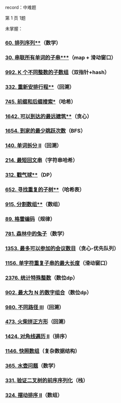 record：中难题

第 1 页  1题



未掌握：

### [60. 排列序列**](https://leetcode.cn/problems/permutation-sequence/)（数学）

### [30. 串联所有单词的子串***](https://leetcode.cn/problems/substring-with-concatenation-of-all-words/)（map + 滑动窗口）

### [992. K 个不同整数的子数组](https://leetcode.cn/problems/subarrays-with-k-different-integers/)（双指针+hash）

### [332. 重新安排行程**](https://leetcode.cn/problems/reconstruct-itinerary/)（回溯）

### [745. 前缀和后缀搜索*](https://leetcode.cn/problems/prefix-and-suffix-search/)（哈希）

### [1642. 可以到达的最远建筑**](https://leetcode.cn/problems/furthest-building-you-can-reach/)（贪心）

### [1654. 到家的最少跳跃次数](https://leetcode.cn/problems/minimum-jumps-to-reach-home/)（BFS）

### [140. 单词拆分 II](https://leetcode.cn/problems/word-break-ii/)（回溯）

### [214. 最短回文串](https://leetcode.cn/problems/shortest-palindrome/)（字符串哈希）

### [312. 戳气球**](https://leetcode.cn/problems/burst-balloons/)（DP）

### [652. 寻找重复的子树**](https://leetcode.cn/problems/find-duplicate-subtrees/)（哈希表）

### [915. 分割数组**](https://leetcode.cn/problems/partition-array-into-disjoint-intervals/)（数组）

### [89. 格雷编码](https://leetcode.cn/problems/gray-code/)（规律）

### [781. 森林中的兔子](https://leetcode.cn/problems/rabbits-in-forest/)（数学）

### [1353. 最多可以参加的会议数目](https://leetcode.cn/problems/maximum-number-of-events-that-can-be-attended/)（贪心-优先队列）

### [1156. 单字符重复子串的最大长度](https://leetcode.cn/problems/swap-for-longest-repeated-character-substring/)（滑动窗口）

### [2376. 统计特殊整数](https://leetcode.cn/problems/count-special-integers/)（数位dp）

### [902. 最大为 N 的数字组合](https://leetcode.cn/problems/numbers-at-most-n-given-digit-set/)（数位dp）

### [980. 不同路径 III](https://leetcode.cn/problems/unique-paths-iii/)（回溯）

### [473. 火柴拼正方形](https://leetcode.cn/problems/matchsticks-to-square/)（回溯）

### [1424. 对角线遍历 II](https://leetcode.cn/problems/diagonal-traverse-ii/)（排序）

### [1146. 快照数组](https://leetcode.cn/problems/snapshot-array/)（复杂数据结构）

### [365. 水壶问题](https://leetcode.cn/problems/water-and-jug-problem/)（数学）

### [331. 验证二叉树的前序序列化](https://leetcode.cn/problems/verify-preorder-serialization-of-a-binary-tree/)（栈）

### [324. 摆动排序 II](https://leetcode.cn/problems/wiggle-sort-ii/)（数组）
